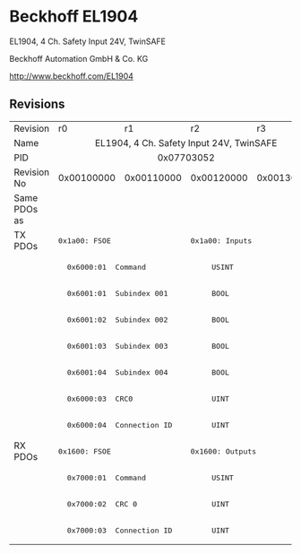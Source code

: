 # Beckhoff EL1904

EL1904, 4 Ch. Safety Input 24V, TwinSAFE

Beckhoff Automation GmbH & Co. KG

http://www.beckhoff.com/EL1904

## Revisions
<table>
<tr >
<td>Revision</td>
<td><div class="foo">r0</div></td>
<td><div class="foo">r1</div></td>
<td><div class="foo">r2</div></td>
<td><div class="foo">r3</div></td>
</tr>
<tr >
<td>Name</td>
<td colspan=4 align="center"><div class="foo">EL1904, 4 Ch. Safety Input 24V, TwinSAFE</div></td>
</tr>
<tr >
<td>PID</td>
<td colspan=4 align="center"><div class="foo">0x07703052</div></td>
</tr>
<tr >
<td>Revision No</td>
<td>0x00100000</td>
<td>0x00110000</td>
<td>0x00120000</td>
<td>0x00130000</td>
</tr>
<tr >
<td>Same PDOs as</td>
<td colspan=4 align="center"></td>
</tr>
<tr class="txpdo pdosection">
<td rowspan=8 valign=top>TX PDOs</td>
<td colspan=2 align="left"><pre>0x1a00: FSOE </pre></td>
<td colspan=2 align="left"><pre>0x1a00: Inputs</pre></td>
<td></td>
</tr>
<tr class="txpdo">
<td colspan=4 align="left"><pre>  0x6000:01  Command               USINT</pre></td>
</tr>
<tr class="txpdo">
<td colspan=4 align="left"><pre>  0x6001:01  Subindex 001          BOOL</pre></td>
</tr>
<tr class="txpdo">
<td colspan=4 align="left"><pre>  0x6001:02  Subindex 002          BOOL</pre></td>
</tr>
<tr class="txpdo">
<td colspan=4 align="left"><pre>  0x6001:03  Subindex 003          BOOL</pre></td>
</tr>
<tr class="txpdo">
<td colspan=4 align="left"><pre>  0x6001:04  Subindex 004          BOOL</pre></td>
</tr>
<tr class="txpdo">
<td colspan=4 align="left"><pre>  0x6000:03  CRC0                  UINT</pre></td>
</tr>
<tr class="txpdo">
<td colspan=4 align="left"><pre>  0x6000:04  Connection ID         UINT</pre></td>
</tr>
<tr class="rxpdo pdosection">
<td rowspan=4 valign=top>RX PDOs</td>
<td colspan=2 align="left"><pre>0x1600: FSOE </pre></td>
<td colspan=2 align="left"><pre>0x1600: Outputs</pre></td>
<td></td>
</tr>
<tr class="rxpdo">
<td colspan=4 align="left"><pre>  0x7000:01  Command               USINT</pre></td>
</tr>
<tr class="rxpdo">
<td colspan=4 align="left"><pre>  0x7000:02  CRC 0                 UINT</pre></td>
</tr>
<tr class="rxpdo">
<td colspan=4 align="left"><pre>  0x7000:03  Connection ID         UINT</pre></td>
</tr>
</table>
